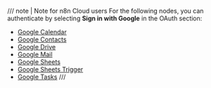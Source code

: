 /// note | Note for n8n Cloud users
For the following nodes, you can authenticate by selecting **Sign in with Google** in the OAuth section: 

* [Google Calendar](/integrations/builtin/app-nodes/n8n-nodes-base.googlecalendar/)
* [Google Contacts](/integrations/builtin/app-nodes/n8n-nodes-base.googlecontacts/)
* [Google Drive](/integrations/builtin/app-nodes/n8n-nodes-base.googledrive/)
* [Google Mail](/integrations/buildin/app-nodes/n8n-nodes-base.gmail/)
* [Google Sheets](/integrations/builtin/app-nodes/n8n-nodes-base.googlesheets/)
* [Google Sheets Trigger](/integrations/builtin/trigger-nodes/n8n-nodes-base.googlesheetstrigger/)
* [Google Tasks](/integrations/builtin/app-nodes/n8n-nodes-base.googletasks/)
///
